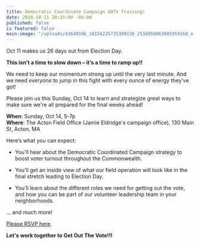 ```yaml
---
title: Democratic Coordinate Campaign GOTV Training!
date: 2018-10-11 20:25:00 -04:00
published: false
is featured: false
main-image: "/uploads/43648596_10156225735399130_2516858063885959168_o.jpg"
---
```


Oct 11 makes us 26 days out from Election Day.

**This isn’t a time to slow down – it’s a time to ramp up!!**

We need to keep our momentum strong up until the very last minute. And we need *everyone* to jump in this fight with every ounce of energy they’ve got!

Please join us this Sunday, Oct 14 to learn and strategize great ways to make sure we're all prepared for the final weeks ahead!

**When**:  Sunday, Oct 14, 5-7p  
**Where**: The Acton Field Office (Jamie Eldridge's campaign office), 130 Main St, Acton, MA

Here’s what you can expect:

* You’ll hear about the Democratic Coordinated Campaign strategy to boost voter turnout throughout the Commonwealth.

* You’ll get an inside view of what our field operation will look like in the final stretch leading to Election Day.

* You’ll learn about the different roles we need for getting out the vote, and how you can be part of our volunteer leadership team in your neighborhoods.

… and much more!

[Please RSVP here](https://secure.ngpvan.com/6gbU0vur_k6QTqoKTSnbGQ2).

**Let's work together to Get Out The Vote!!!**